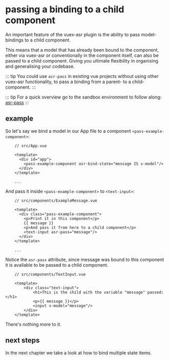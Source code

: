 # passing a binding to a child component

An important feature of the vuex-asr plugin is the ability to pass model-bindings to a child component.

This means that a model that has already been bound to the component, either via vuex-asr or conventionally in the component itself, can also be passed to a child component. Giving you ultimate flexibility in organising and generalising your codebase.


::: tip
You could use `asr-pass` in existing vue projects without using other vuex-asr functionality, to pass a binding from a parent- to a child-component.
:::

::: tip
For a quick overview go to the sandbox environment to follow along:
[asr-pass](https://codesandbox.io/s/manual-asr-pass-nvcd5)
:::


## example

So let's say we bind a model in our App file to a component `<pass-example-component>`:
```vue{5}
    // src/App.vue
    
    <template>
      <div id="app">
        <pass-example-component asr-bind-state="message IS v-model"/>
      </div>
    </template>
    
    ...
```
And pass it inside `<pass-example-component>` to `<text-input>`:
```vue{8}
    // src/components/ExampleMessage.vue
    
    <template>
      <div class="pass-example-component">
        <p>Print it in this component</p>
        {{ message }}
        <p>And pass it from here to a child component</p>
        <text-input asr-pass="message"/>
      </div>
    </template>
    
    ...
```
Notice the `asr-pass` attribute, since message was bound to this component it is available to be passed to a child component.
```vue{6,7}
    // src/components/TextInput.vue
    
    <template>
        <div class="text-input">
            <h1>This is the child with the variable "message" passed:</h1>
            <p>{{ message }}</p>
            <input v-model="message"/>
        </div>
    </template>
```
There's nothing more to it.

## next steps

In the next chapter we take a look at how to bind multiple state items.
